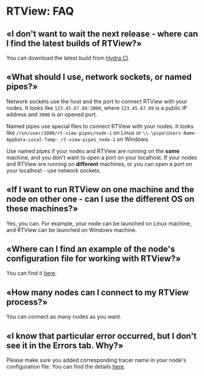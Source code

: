# RTView: FAQ

## «I don't want to wait the next release - where can I find the latest builds of RTView?»

You can download the latest build from [Hydra CI](https://hydra.iohk.io/jobset/Cardano/cardano-rt-view).

## «What should I use, network sockets, or named pipes?»

Network sockets use the host and the port to connect RTView with your nodes. It looks like `123.45.67.89:3000`, where `123.45.67.89` is a public IP address and `3000` is an opened port.

Named pipes use special files to connect RTView with your nodes. It looks like `/run/user/1000/rt-view-pipes/node-1` on Linux or `\\.\pipe\Users-Name-AppData-Local-Temp-_rt-view-pipes_node-1` on Windows.

Use named pipes if your nodes and RTView are running on the **same** machine, and you don't want to open a port on your localhost. If your nodes and RTView are running on **different** machines, or you can open a port on your localhost - use network sockets.

## «If I want to run RTView on one machine and the node on other one - can I use the different OS on these machines?»

Yes, you can. For example, your node can be launched on Linux machine, and RTView can be launched on Windows machine.

## «Where can I find an example of the node's configuration file for working with RTView?»

You can find it [here](https://github.com/input-output-hk/cardano-rt-view/blob/master/doc/getting-started/node-configuration.md).

## «How many nodes can I connect to my RTView process?»

You can connect as many nodes as you want.

## «I know that particular error occurred, but I don't see it in the Errors tab. Why?»

Please make sure you added corresponding tracer name in your node's configuration file. You can find the details [here](https://github.com/input-output-hk/cardano-rt-view/blob/master/doc/getting-started/node-configuration.md#errors-routing).
